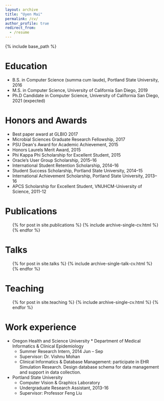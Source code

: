 ```yaml
---
layout: archive
title: "Uyen Mai"
permalink: /cv/
author_profile: true
redirect_from:
  - /resume
---
```


{% include base_path %}

Education
======
* B.S. in Computer Science (summa cum laude), Portland State University, 2016
* M.S. in Computer Science, University of California San Diego, 2019
* Ph.D Candidate in Computer Science, University of California San Diego, 2021 (expected)

Honors and Awards
======
* Best paper award at GLBIO 2017
* Microbial Sciences Graduate Research Fellowship, 2017
* PSU Dean's Award for Academic Achievement, 2015
* Honors Laurels Merit Award, 2015
* Phi Kappa Phi Scholarship for Excellent Student, 2015
* Oracle’s User Group Scholarship, 2015–16
* International Student Retention Scholarship, 2014–16
* Student Success Scholarship, Portland State University, 2014–15
* International Achievement Scholarship, Portland State University, 2013–16
* APCS Scholarship for Excellent Student, VNUHCM-University of Science, 2011-12

Publications
======
  <ul>{% for post in site.publications %}
    {% include archive-single-cv.html %}
  {% endfor %}</ul>
  
Talks
======
  <ul>{% for post in site.talks %}
    {% include archive-single-talk-cv.html %}
  {% endfor %}</ul>
  
Teaching
======
  <ul>{% for post in site.teaching %}
    {% include archive-single-cv.html %}
  {% endfor %}</ul>

Work experience
======
* Oregon Health and Science University
	  * Department of Medical Informatics & Clinical Epidemiology
    * Summer Research Intern, 2014 Jun – Sep
    * Supervisor: Dr. Vishnu Mohan
    * Clinical Informatics & Database Management: participate in EHR Simulation Research. Design database schema for data management and support in data collection. 
* Portland State University
    * Computer Vision & Graphics Laboratory
    * Undergraduate Research Assistant, 2013-16
    * Supervisor: Professor Feng Liu  
